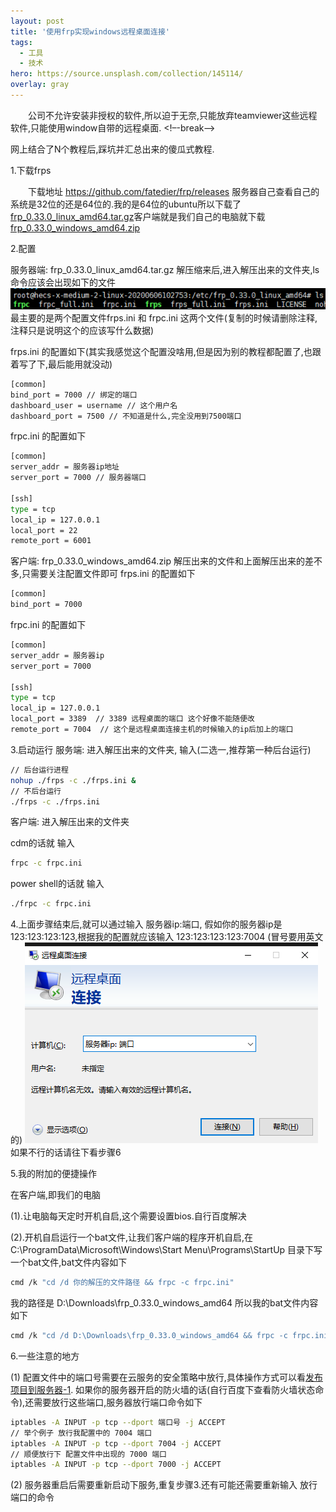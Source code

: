 ```yaml
---
layout: post
title: '使用frp实现windows远程桌面连接'
tags:
  - 工具
  - 技术
hero: https://source.unsplash.com/collection/145114/
overlay: gray
---
```

&emsp;&emsp;公司不允许安装非授权的软件,所以迫于无奈,只能放弃teamviewer这些远程软件,只能使用window自带的远程桌面.
<!–-break-–>

网上结合了N个教程后,踩坑并汇总出来的傻瓜式教程.

1.下载frps 

&emsp;&emsp;下载地址 https://github.com/fatedier/frp/releases
服务器自己查看自己的系统是32位的还是64位的.我的是64位的ubuntu所以下载了[frp_0.33.0_linux_amd64.tar.gz](https://github-production-release-asset-2e65be.s3.amazonaws.com/48378947/03a3af00-88ad-11ea-91e9-21b33a8d8ff6?X-Amz-Algorithm=AWS4-HMAC-SHA256&X-Amz-Credential=AKIAIWNJYAX4CSVEH53A%2F20200610%2Fus-east-1%2Fs3%2Faws4_request&X-Amz-Date=20200610T125729Z&X-Amz-Expires=300&X-Amz-Signature=93b7ae7f061249fa0ccfbbae17fa2b1d738a14a34cc5814d0cfcc310fd4c9851&X-Amz-SignedHeaders=host&actor_id=46650314&repo_id=48378947&response-content-disposition=attachment%3B%20filename%3Dfrp_0.33.0_linux_amd64.tar.gz&response-content-type=application%2Foctet-stream)客户端就是我们自己的电脑就下载[frp_0.33.0_windows_amd64.zip](https://github-production-release-asset-2e65be.s3.amazonaws.com/48378947/6137fb80-88ad-11ea-8bce-d161b9764100?X-Amz-Algorithm=AWS4-HMAC-SHA256&X-Amz-Credential=AKIAIWNJYAX4CSVEH53A%2F20200609%2Fus-east-1%2Fs3%2Faws4_request&X-Amz-Date=20200609T125432Z&X-Amz-Expires=300&X-Amz-Signature=6e530f9428d7628becf44347cbe0f5b9bbf68d92c98dfe3a8f7c085d636e9dd4&X-Amz-SignedHeaders=host&actor_id=46650314&repo_id=48378947&response-content-disposition=attachment%3B%20filename%3Dfrp_0.33.0_windows_amd64.zip&response-content-type=application%2Foctet-stream)

2.配置

服务器端: frp_0.33.0_linux_amd64.tar.gz 解压缩来后,进入解压出来的文件夹,ls 命令应该会出现如下的文件
![avatar](/assets/img/2020-06-09.png)
最主要的是两个配置文件frps.ini 和 frpc.ini 这两个文件(复制的时候请删除注释,注释只是说明这个的应该写什么数据)

frps.ini 的配置如下(其实我感觉这个配置没啥用,但是因为别的教程都配置了,也跟着写了下,最后能用就没动)
```bash
[common]
bind_port = 7000 // 绑定的端口
dashboard_user = username // 这个用户名
dashboard_port = 7500 // 不知道是什么,完全没用到7500端口
```
frpc.ini 的配置如下
```bash
[common]
server_addr = 服务器ip地址 
server_port = 7000 // 服务器端口

[ssh]
type = tcp
local_ip = 127.0.0.1
local_port = 22
remote_port = 6001
```
客户端: frp_0.33.0_windows_amd64.zip 解压出来的文件和上面解压出来的差不多,只需要关注配置文件即可
frps.ini 的配置如下
```bash
[common]
bind_port = 7000
```
frpc.ini 的配置如下
```bash
[common]
server_addr = 服务器ip
server_port = 7000

[ssh]
type = tcp
local_ip = 127.0.0.1
local_port = 3389  // 3389 远程桌面的端口 这个好像不能随便改
remote_port = 7004  // 这个是远程桌面连接主机的时候输入的ip后加上的端口
```

3.启动运行
服务端: 进入解压出来的文件夹, 输入(二选一,推荐第一种后台运行)
```bash 
// 后台运行进程
nohup ./frps -c ./frps.ini & 
// 不后台运行
./frps -c ./frps.ini
```

客户端: 进入解压出来的文件夹

cdm的话就 输入
```bash 
frpc -c frpc.ini
```
power shell的话就 输入
```bash 
./frpc -c frpc.ini
```
4.上面步骤结束后,就可以通过输入 服务器ip:端口, 假如你的服务器ip是 123:123:123:123,根据我的配置就应该输入 123:123:123:123:7004 (冒号要用英文的)
![avatar](/assets/img/2020-06-09_1.png)
如果不行的话请往下看步骤6

5.我的附加的便捷操作

在客户端,即我们的电脑

(1).让电脑每天定时开机自启,这个需要设置bios.自行百度解决

(2).开机自启运行一个bat文件,让我们客户端的程序开机自启,在
C:\ProgramData\Microsoft\Windows\Start Menu\Programs\StartUp 目录下写一个bat文件,bat文件内容如下
```bash 
cmd /k "cd /d 你的解压的文件路径 && frpc -c frpc.ini"
```
我的路径是 D:\Downloads\frp_0.33.0_windows_amd64 所以我的bat文件内容如下
```bash 
cmd /k "cd /d D:\Downloads\frp_0.33.0_windows_amd64 && frpc -c frpc.ini"
```
6.一些注意的地方

(1) 配置文件中的端口号需要在云服务的安全策略中放行,具体操作方式可以看[发布项目到服务器-1](/posts/publis-project-to-service-1).
如果你的服务器开启的防火墙的话(自行百度下查看防火墙状态命令),还需要放行这些端口,服务器放行端口命令如下
```bash 
iptables -A INPUT -p tcp --dport 端口号 -j ACCEPT
// 举个例子 放行我配置中的 7004 端口
iptables -A INPUT -p tcp --dport 7004 -j ACCEPT
// 顺便放行下 配置文件中出现的 7000 端口
iptables -A INPUT -p tcp --dport 7000 -j ACCEPT
```
(2) 服务器重启后需要重新启动下服务,重复步骤3.还有可能还需要重新输入 放行端口的命令


